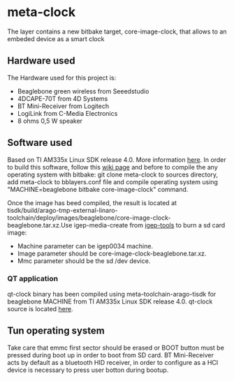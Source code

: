 # meta-clock
The layer contains a new bitbake target, core-image-clock, that allows to an embeded device as a smart clock

## Hardware used
The Hardware used for this project is:
* Beaglebone green wireless from Seeedstudio
* 4DCAPE-70T from 4D Systems
* BT Mini-Receiver from Logitech
* LogiLink from C-Media Electronics
* 8 ohms 0,5 W speaker

## Software used
Based on TI AM335x Linux SDK release 4.0. More information [here](http://processors.wiki.ti.com/index.php?title=Processor_SDK_Linux_Release_Notes&oldid=229931). In order to build this software, follow this [wiki page](http://processors.wiki.ti.com/index.php?title=Processor_SDK_Building_The_SDK&oldid=229652) and before to compile the any operating system with bitbake: git clone meta-clock to sources directory, add meta-clock to bblayers.conf file and compile operating system using "MACHINE=beaglebone bitbake core-image-clock" command.

Once the image has beed compiled, the result is located at tisdk/build/arago-tmp-external-linaro-toolchain/deploy/images/beaglebone/core-image-clock-beaglebone.tar.xz.Use igep-media-create from [igep-tools](https://github.com/ppajuel/igep-tools
) to burn a sd card image:
* Machine parameter can be igep0034 machine.
* Image parameter should be core-image-clock-beaglebone.tar.xz.
* Mmc parameter should be the sd /dev device.

### QT application
qt-clock binary has been compiled using  meta-toolchain-arago-tisdk for beaglebone MACHINE from TI AM335x Linux SDK release 4.0. qt-clock source is located [here](https://github.com/gil9red/DigitalClock_cpp_qml).

## Tun operating system
Take care that emmc first sector should be erased or BOOT button must be pressed during boot up in order to boot from SD card.
BT Mini-Receiver acts by default as a bluetooth HID receiver, in order to configure as a HCI device is necessary to press user botton during bootup.
